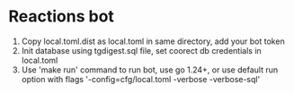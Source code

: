 # Reactions bot

1. Copy local.toml.dist as local.toml in same directory, add your bot token
2. Init database using tgdigest.sql file, set coorect db credentials in local.toml
3. Use 'make run' command to run bot, use go 1.24+, or use default run option with flags '-config=cfg/local.toml -verbose -verbose-sql'
